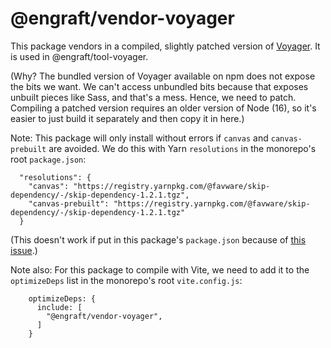 # @engraft/vendor-voyager

This package vendors in a compiled, slightly patched version of [Voyager](https://github.com/vega/voyager). It is used in @engraft/tool-voyager.

(Why? The bundled version of Voyager available on npm does not expose the bits we want. We can't access unbundled bits because that exposes unbuilt pieces like Sass, and that's a mess. Hence, we need to patch. Compiling a patched version requires an older version of Node (16), so it's easier to just build it separately and then copy it in here.)

Note: This package will only install without errors if `canvas` and `canvas-prebuilt` are avoided. We do this with Yarn `resolutions` in the monorepo's root `package.json`:
```
  "resolutions": {
    "canvas": "https://registry.yarnpkg.com/@favware/skip-dependency/-/skip-dependency-1.2.1.tgz",
    "canvas-prebuilt": "https://registry.yarnpkg.com/@favware/skip-dependency/-/skip-dependency-1.2.1.tgz"
  }
```
(This doesn't work if put in this package's `package.json` because of [this issue](https://github.com/yarnpkg/yarn/issues/5039).)

Note also: For this package to compile with Vite, we need to add it to the `optimizeDeps` list in the monorepo's root `vite.config.js`:
```
    optimizeDeps: {
      include: [
        "@engraft/vendor-voyager",
      ]
    }
```
